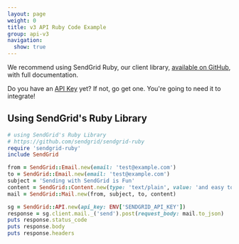 ```yaml
---
layout: page
weight: 0
title: v3 API Ruby Code Example
group: api-v3
navigation:
  show: true
---
```


<call-out>

We recommend using SendGrid Ruby, our client library, [available on GitHub](https://github.com/sendgrid/sendgrid-ruby), with full documentation.

</call-out>

<call-out>

Do you have an [API Key](https://app.sendgrid.com/settings/api_keys) yet? If not, go get one. You're going to need it to integrate!

</call-out>

##  Using SendGrid's Ruby Library
```ruby
# using SendGrid's Ruby Library
# https://github.com/sendgrid/sendgrid-ruby
require 'sendgrid-ruby'
include SendGrid

from = SendGrid::Email.new(email: 'test@example.com')
to = SendGrid::Email.new(email: 'test@example.com')
subject = 'Sending with SendGrid is Fun'
content = SendGrid::Content.new(type: 'text/plain', value: 'and easy to do anywhere, even with Ruby')
mail = SendGrid::Mail.new(from, subject, to, content)

sg = SendGrid::API.new(api_key: ENV['SENDGRID_API_KEY'])
response = sg.client.mail._('send').post(request_body: mail.to_json)
puts response.status_code
puts response.body
puts response.headers
```
